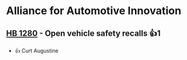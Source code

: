 # Alliance for Automotive Innovation

## [HB 1280](/bill/2023-24/hb/1280/) - Open vehicle safety recalls 👍1  
* 👍 Curt Augustine